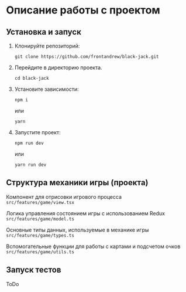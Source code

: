 # Описание работы с проектом

## Установка и запуск

1. Клонируйте репозиторий:
   ```
   git clone https://github.com/frontandrew/black-jack.git
   ```
2. Перейдите в директорию проекта.
   ```
   cd black-jack
   ```

3. Установите зависимости:
   ```
   npm i
   ```
   или
   ```
   yarn
   ```

4. Запустите проект:
   ```
   npm run dev
   ```
   или
   ```
   yarn run dev
   ```

## Структура механики игры (проекта)

Компонент для отрисовки игрового процесса
```src/features/game/view.tsx```

Логика управления состоянием игры с использованием Redux
```src/features/game/model.ts```

Основные типы данных, используемые в механике игры
```src/features/game/types.ts```

Вспомогательные функции для работы с картами и подсчетом очков
```src/features/game/utils.ts```

## Запуск тестов

ToDo